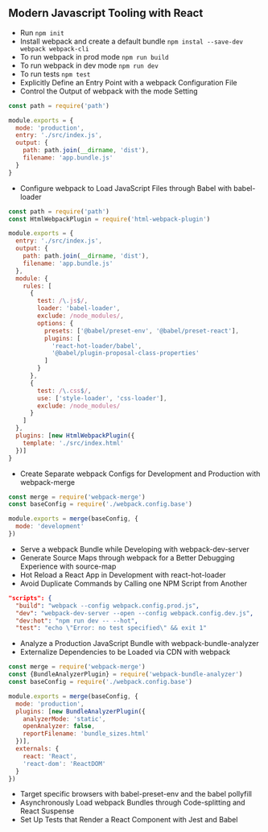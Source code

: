 ## Modern Javascript Tooling with React

- Run `npm init`
- Install webpack and create a default bundle
`npm instal --save-dev webpack webpack-cli`
- To run webpack in prod mode `npm run build`
- To run webpack in dev mode `npm run dev`
- To run tests `npm test`
- Explicitly Define an Entry Point with a webpack Configuration File
- Control the Output of webpack with the mode Setting

```javascript
const path = require('path')

module.exports = {
  mode: 'production',
  entry: './src/index.js',
  output: {
    path: path.join(__dirname, 'dist'),
    filename: 'app.bundle.js'
  }
}
```

- Configure webpack to Load JavaScript Files through Babel with babel-loader

```javascript
const path = require('path')
const HtmlWebpackPlugin = require('html-webpack-plugin')

module.exports = {
  entry: './src/index.js',
  output: {
    path: path.join(__dirname, 'dist'),
    filename: 'app.bundle.js'
  },
  module: {
    rules: [
      {
        test: /\.js$/,
        loader: 'babel-loader',
        exclude: /node_modules/,
        options: {
          presets: ['@babel/preset-env', '@babel/preset-react'],
          plugins: [
            'react-hot-loader/babel',
            '@babel/plugin-proposal-class-properties'
          ]
        }
      },
      {
        test: /\.css$/,
        use: ['style-loader', 'css-loader'],
        exclude: /node_modules/
      }
    ]
  },
  plugins: [new HtmlWebpackPlugin({
    template: './src/index.html'
  })]
}
```

- Create Separate webpack Configs for Development and Production with webpack-merge

```javascript
const merge = require('webpack-merge')
const baseConfig = require('./webpack.config.base')

module.exports = merge(baseConfig, {
  mode: 'development'
})
```

- Serve a webpack Bundle while Developing with webpack-dev-server
- Generate Source Maps through webpack for a Better Debugging Experience with source-map
- Hot Reload a React App in Development with react-hot-loader
- Avoid Duplicate Commands by Calling one NPM Script from Another

```json
"scripts": {
  "build": "webpack --config webpack.config.prod.js",
  "dev": "webpack-dev-server --open --config webpack.config.dev.js",
  "dev:hot": "npm run dev -- --hot",
  "test": "echo \"Error: no test specified\" && exit 1"
```

- Analyze a Production JavaScript Bundle with webpack-bundle-analyzer
- Externalize Dependencies to be Loaded via CDN with webpack

```javascript
const merge = require('webpack-merge')
const {BundleAnalyzerPlugin} = require('webpack-bundle-analyzer')
const baseConfig = require('./webpack.config.base')

module.exports = merge(baseConfig, {
  mode: 'production',
  plugins: [new BundleAnalyzerPlugin({
    analyzerMode: 'static',
    openAnalyzer: false,
    reportFilename: 'bundle_sizes.html'
  })],
  externals: {
    react: 'React',
    'react-dom': 'ReactDOM'
  }
})
```

- Target specific browsers with babel-preset-env and the babel pollyfill
- Asynchronously Load webpack Bundles through Code-splitting and React Suspense
- Set Up Tests that Render a React Component with Jest and Babel